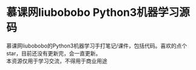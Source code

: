 # 慕课网liubobobo Python3机器学习源码
慕课网liubobobo的Python3机器学习手打笔记/课件，包括代码。喜欢的点个star，目前还没有更新完，会一直更新。  
本资源仅用于学习交流，不得用于商业用途
